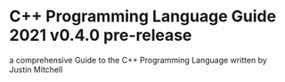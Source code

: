 # C++ Programming Language Guide 2021 v0.4.0 pre-release
a comprehensive Guide to the C++ Programming Language written by Justin Mitchell 


